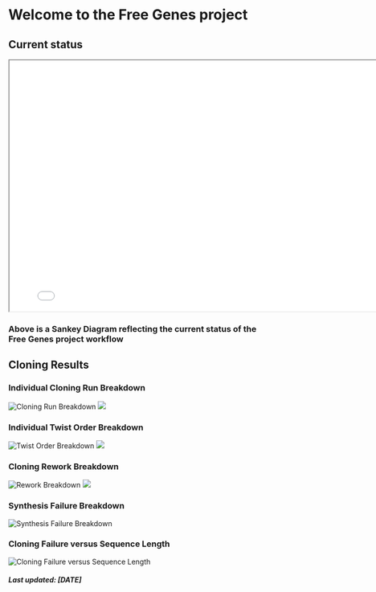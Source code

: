 # Welcome to the Free Genes project

## Current status

<iframe width="800" height="500" src="sankey.html"></iframe>

### Above is a Sankey Diagram reflecting the current status of the Free Genes project workflow

## Cloning Results

### Individual Cloning Run Breakdown

![Cloning Run Breakdown](./raw_build.png)
![](./norm_build.png)

### Individual Twist Order Breakdown

![Twist Order Breakdown](./raw_order.png)
![](./norm_order.png)

### Cloning Rework Breakdown

![Rework Breakdown](./raw_attempt.png)
![](./norm_attempt.png)

### Synthesis Failure Breakdown

![Synthesis Failure Breakdown](./syn_fail.png)

### Cloning Failure versus Sequence Length

![Cloning Failure versus Sequence Length](./raw_length.png)

##### Last updated: [DATE]
